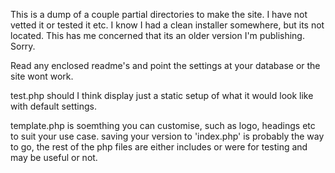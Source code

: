 This is a dump of a couple partial directories to make the site. I have not vetted it or tested it etc.
I know I had a clean installer somewhere, but its not located. This has me concerned that its an older version I'm publishing. Sorry.

Read any enclosed readme's and point the settings at your database or the site wont work.


test.php should I think display just a static setup of what it would look like with default settings.

template.php is soemthing you can customise, such as logo, headings etc to suit your use case.
saving your version to 'index.php' is probably the way to go, the rest of the php files are either includes or were for testing and may be useful or not.
